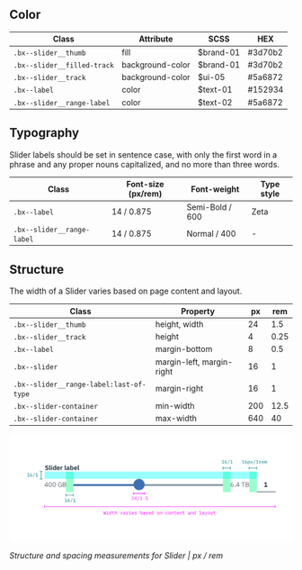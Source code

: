 ## Color

| Class                      |   Attribute       | SCSS     | HEX      |
|----------------------------|------------------|-----------|----------|
| `.bx--slider__thumb`       | fill             | $brand-01 | #3d70b2  |
| `.bx--slider__filled-track`| background-color | $brand-01 | #3d70b2  |
| `.bx--slider__track`       | background-color | $ui-05    | #5a6872  |
| `.bx--label`               | color            | $text-01  | #152934  |
| `.bx--slider__range-label` | color            | $text-02  | #5a6872  |


## Typography
Slider labels should be set in sentence case, with only the first word in a phrase and any proper nouns capitalized, and no more than three words.

| Class 			               | Font-size (px/rem) | Font-weight    | Type style |
|----------------------------|--------------------|----------------|------------|
| `.bx--label`               | 14 / 0.875         | Semi-Bold / 600| Zeta       |
| `.bx--slider__range-label` | 14 / 0.875         | Normal / 400   | -          |

## Structure
The width of a Slider varies based on page content and layout.

| Class                                  | Property                  | px  | rem   |
|----------------------------------------|---------------------------|-----|-------|
| `.bx--slider__thumb`                   | height, width             | 24  | 1.5   |
| `.bx--slider__track`                   | height                    | 4   | 0.25  |
| `.bx--label`                           | margin-bottom             | 8   | 0.5   |
| `.bx--slider`                          | margin-left, margin-right | 16  | 1     |
| `.bx--slider__range-label:last-of-type`| margin-right              | 16  | 1     |
| `.bx--slider-container`                | min-width                 | 200 | 12.5  |
| `.bx--slider-container`                | max-width                 | 640 | 40    |


![Structure and spacing measurements for Slider](images/slider-style-1.png)

_Structure and spacing measurements for Slider | px / rem_
